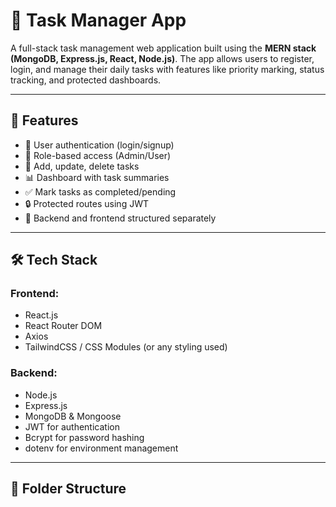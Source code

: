 # 📝 Task Manager App

A full-stack task management web application built using the **MERN stack (MongoDB, Express.js, React, Node.js)**. The app allows users to register, login, and manage their daily tasks with features like priority marking, status tracking, and protected dashboards.

---

## 🚀 Features

- 🔐 User authentication (login/signup)
- 👥 Role-based access (Admin/User)
- 🧾 Add, update, delete tasks
- 📊 Dashboard with task summaries
- ✅ Mark tasks as completed/pending
- 🔒 Protected routes using JWT
- 📁 Backend and frontend structured separately

---

## 🛠️ Tech Stack

### Frontend:
- React.js
- React Router DOM
- Axios
- TailwindCSS / CSS Modules (or any styling used)

### Backend:
- Node.js
- Express.js
- MongoDB & Mongoose
- JWT for authentication
- Bcrypt for password hashing
- dotenv for environment management

---

## 📁 Folder Structure

